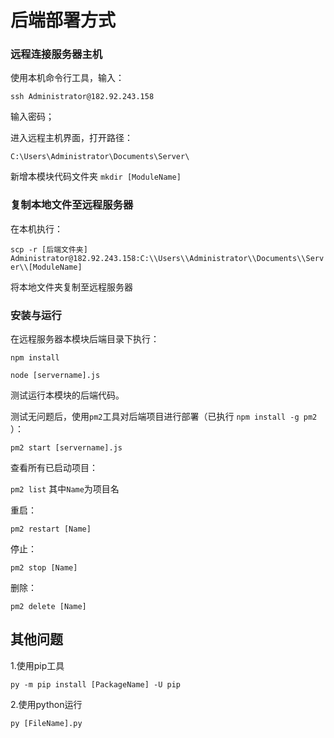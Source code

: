 # 后端部署方式

### 远程连接服务器主机

使用本机命令行工具，输入：

`ssh Administrator@182.92.243.158`

输入密码；

进入远程主机界面，打开路径：

`C:\Users\Administrator\Documents\Server\`

新增本模块代码文件夹 `mkdir [ModuleName]`

### 复制本地文件至远程服务器

在本机执行：

`scp -r [后端文件夹] Administrator@182.92.243.158:C:\\Users\\Administrator\\Documents\\Server\\[ModuleName]`

将本地文件夹复制至远程服务器

### 安装与运行

在远程服务器本模块后端目录下执行：

`npm install`

`node [servername].js`

测试运行本模块的后端代码。

测试无问题后，使用`pm2`工具对后端项目进行部署（已执行 `npm install -g pm2` ）：

`pm2 start [servername].js`

查看所有已启动项目：

`pm2 list` 其中`Name`为项目名

重启：

`pm2 restart [Name]`

停止：

`pm2 stop [Name]`

删除：

`pm2 delete [Name]`



## 其他问题

1.使用pip工具

`py -m pip install [PackageName] -U pip` 

2.使用python运行

`py [FileName].py`


